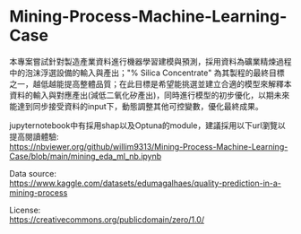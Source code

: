 # Mining-Process-Machine-Learning-Case

本專案嘗試針對製造產業資料進行機器學習建模與預測，採用資料為礦業精煉過程中的泡沫浮選設備的輸入與產出；"% Silica Concentrate" 為其製程的最終目標之一，越低越能提高整體品質；在此目標是希望能挑選並建立合適的模型來解釋本資料的輸入與對應產出(減低二氧化矽產出)，同時進行模型的初步優化，以期未來能達到同步接受資料的input下，動態調整其他可控變數，優化最終成果。  

jupyternotebook中有採用shap以及Optuna的module，建議採用以下url瀏覽以提高閱讀體驗:  
https://nbviewer.org/github/willim9313/Mining-Process-Machine-Learning-Case/blob/main/mining_eda_ml_nb.ipynb  

Data source:  
https://www.kaggle.com/datasets/edumagalhaes/quality-prediction-in-a-mining-process

License:  
https://creativecommons.org/publicdomain/zero/1.0/

